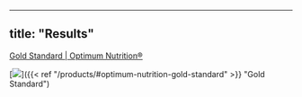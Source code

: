 
---
title: "Results"
---

<form method="get">
    <a href="/products/#optimum-nutrition-gold-standard" class="button">Gold Standard | Optimum Nutrition®</a>
</form>

[![](/images/optimum-gold.jpg)]({{< ref "/products/#optimum-nutrition-gold-standard" >}} "Gold Standard")
